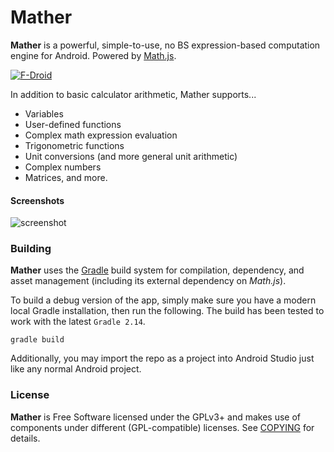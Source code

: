 # Mather


**Mather** is a powerful, simple-to-use, no BS expression-based computation engine for Android. Powered by [Math.js](https://mathjs.org/). 

[![F-Droid](https://f-droid.org/wiki/images/0/06/F-Droid-button_get-it-on.png)](https://f-droid.org/repository/browse/?fdid=org.icasdri.mather)

In addition to basic calculator arithmetic, Mather supports...

* Variables
* User-defined functions
* Complex math expression evaluation
* Trigonometric functions
* Unit conversions (and more general unit arithmetic)
* Complex numbers
* Matrices, and more. 

#### Screenshots
![screenshot](https://cloud.githubusercontent.com/assets/9786418/17490863/f0bfd4fe-5d72-11e6-8595-c151bf64b818.png)

### Building

**Mather** uses the [Gradle](https://gradle.org) build system for compilation, dependency, and asset management (including its external dependency on *Math.js*). 

To build a debug version of the app, simply make sure you have a modern local Gradle installation, then run the following.  The build has been tested to work with the latest `Gradle 2.14`.

```
gradle build
```

Additionally, you may import the repo as a project into Android Studio just like any normal Android project.

### License

**Mather** is Free Software licensed under the GPLv3+ and makes use of components under different (GPL-compatible) licenses. See [COPYING](https://github.com/icasdri/Mather/blob/master/COPYING) for details.
